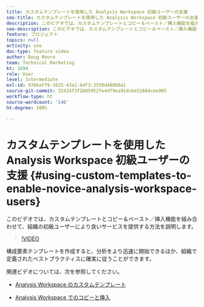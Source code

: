 ```yaml
---
title: カスタムテンプレートを使用した Analysis Workspace 初級ユーザーの支援
seo-title: カスタムテンプレートを使用した Analysis Workspace 初級ユーザーの支援
description: このビデオでは、カスタムテンプレートとコピー＆ペースト／挿入機能を組み合わせて、組織の初級ユーザーにより良いサービスを提供する方法を説明します。
seo-description: このビデオでは、カスタムテンプレートとコピー＆ペースト／挿入機能を組み合わせて、組織の初級ユーザーにより良いサービスを提供する方法を説明します。
feature: プロジェクト
topics: null
activity: use
doc-type: feature video
author: Doug Moore
team: Technical Marketing
kt: 1694
role: User
level: Intermediate
exl-id: 9766aff9-1025-43a1-bdf3-3559d48060a1
source-git-commit: 32424f3f2b05952fe4df9ea91dcbe51684cee905
workflow-type: ht
source-wordcount: '146'
ht-degree: 100%

---
```


# カスタムテンプレートを使用した Analysis Workspace 初級ユーザーの支援 {#using-custom-templates-to-enable-novice-analysis-workspace-users}

このビデオでは、カスタムテンプレートとコピー＆ペースト／挿入機能を組み合わせて、組織の初級ユーザーにより良いサービスを提供する方法を説明します。

>[!VIDEO](https://video.tv.adobe.com/v/23234/?quality=12)

構成要素テンプレートを作成すると、分析をより迅速に開始できるほか、組織で定義されたベストプラクティスに確実に従うことができます。

関連ビデオについては、次を参照してください。

* [Analysis Workspace のカスタムテンプレート](https://experienceleague.adobe.com/docs/analytics-learn/tutorials/analysis-workspace/analysis-workspace-basics/create-manage-custom-templates-in-analysis-workspace.html?lang=ja#analysis-workspace)

* [Analysis Workspace でのコピーと挿入](https://experienceleague.adobe.com/docs/analytics-learn/tutorials/analysis-workspace/navigating-workspace-projects/copy-insert-analysis-workspace.html?lang=ja#analysis-workspace)
